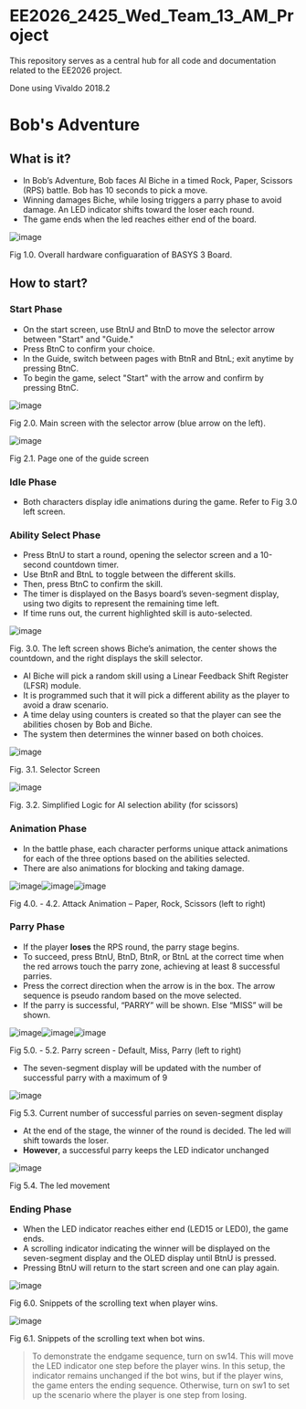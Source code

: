 # EE2026_2425_Wed_Team_13_AM_Project

This repository serves as a central hub for all code and documentation related to the EE2026 project.

Done using Vivaldo 2018.2

# Bob's Adventure

## What is it?
- In Bob’s Adventure, Bob faces AI Biche in a timed Rock, Paper, Scissors (RPS) battle. Bob has 10 seconds to pick a move.
- Winning damages Biche, while losing triggers a parry phase to avoid damage. An LED indicator shifts toward the loser each round.
- The game ends when the led reaches either end of the board.

![image](https://github.com/user-attachments/assets/8fc8567f-d4e3-4686-867e-e395dfd36320)

Fig 1.0. Overall hardware configuaration of BASYS 3 Board. 


## How to start?

### Start Phase
- On the start screen, use BtnU and BtnD to move the selector arrow between "Start" and "Guide."
- Press BtnC to confirm your choice.
- In the Guide, switch between pages with BtnR and BtnL; exit anytime by pressing BtnC.
- To begin the game, select "Start" with the arrow and confirm by pressing BtnC.

![image](https://github.com/user-attachments/assets/99c3d8f8-3703-4ace-ba3c-b849fc5b80b7)

Fig 2.0. Main screen with the selector arrow (blue arrow on the left).


![image](https://github.com/user-attachments/assets/cb2c621e-9a64-4b5c-88b8-5dd337f45d6a)

Fig 2.1. Page one of the guide screen

### Idle Phase
- Both characters display idle animations during the game. Refer to Fig 3.0 left screen.

### Ability Select Phase
- Press BtnU to start a round, opening the selector screen and a 10-second countdown timer.
- Use BtnR and BtnL to toggle between the different skills.
- Then, press BtnC to confirm the skill.
- The timer is displayed on the Basys board’s seven-segment display, using two digits to represent the remaining time left.
- If time runs out, the current highlighted skill is auto-selected.

![image](https://github.com/user-attachments/assets/c9a8ad67-5f17-4093-b646-654b8a18ef45)

Fig. 3.0. The left screen shows Biche’s animation, the center shows the countdown, and the right displays the skill selector. 

- AI Biche will pick a random skill using a Linear Feedback Shift Register (LFSR) module.
- It is programmed such that it will pick a different ability as the player to avoid a draw scenario.
- A time delay using counters is created so that the player can see the abilities chosen by Bob and Biche.
- The system then determines the winner based on both choices.

![image](https://github.com/user-attachments/assets/cd8f60d4-508b-47b5-8e21-3686f37998cc)

Fig. 3.1. Selector Screen


![image](https://github.com/user-attachments/assets/1be3a757-21e6-4178-8472-112e7a99659c)

Fig. 3.2. Simplified Logic for AI selection ability (for scissors)


### Animation Phase
- In the battle phase, each character performs unique attack animations for each of the three options based on the abilities selected.
- There are also animations for blocking and taking damage.

![image](https://github.com/user-attachments/assets/4f3f286c-dad5-4a7e-8c52-83ca7f7b309b)![image](https://github.com/user-attachments/assets/16721eca-a790-4512-bccc-29a1bda0f41e)![image](https://github.com/user-attachments/assets/13671e3c-7d9f-4561-af34-3759dabbc981)

Fig 4.0. - 4.2. Attack Animation – Paper, Rock, Scissors (left to right)


### Parry Phase
- If the player **loses** the RPS round, the parry stage begins.
- To succeed, press BtnU, BtnD, BtnR, or BtnL at the correct time when the red arrows touch the parry zone, achieving at least 8 successful parries.
- Press the correct direction when the arrow is in the box. The arrow sequence is pseudo random based on the move selected.
- If the parry is successful, “PARRY” will be shown. Else “MISS” will be shown.

![image](https://github.com/user-attachments/assets/2e1a03b2-d6c6-48ef-9a9e-a63c108dd4d5)![image](https://github.com/user-attachments/assets/fbd99207-4900-4f93-934e-fef31d2f6149)![image](https://github.com/user-attachments/assets/c9e57797-cd13-4904-8e27-05db70aeae5b)

Fig 5.0. - 5.2. Parry screen - Default, Miss, Parry (left to right)

- The seven-segment display will be updated with the number of successful parry with a maximum of 9

![image](https://github.com/user-attachments/assets/4cf239a5-da9d-41fd-9d53-dc9cf687d88e)

Fig 5.3. Current number of successful parries on seven-segment display

- At the end of the stage, the winner of the round is decided. The led will shift towards the loser.
- **However**, a successful parry keeps the LED indicator unchanged

![image](https://github.com/user-attachments/assets/cf096a27-8b22-45cb-835b-616de3a8c334)

Fig 5.4. The led movement


### Ending Phase
- When the LED indicator reaches either end (LED15 or LED0), the game ends.
- A scrolling indicator indicating the winner will be displayed on the seven-segment display and the OLED display until BtnU is pressed.
- Pressing BtnU will return to the start screen and one can play again.

![image](https://github.com/user-attachments/assets/b048e54a-d72a-40d5-868e-b037500f99d4)

Fig 6.0. Snippets of the scrolling text when player wins.


![image](https://github.com/user-attachments/assets/e60271ec-da91-456b-8361-81921cc1e1b1)

Fig 6.1. Snippets of the scrolling text when bot wins.

> To demonstrate the endgame sequence, turn on sw14. This will move the LED indicator one step before the player wins. In this setup, the indicator remains unchanged if the bot wins, but if the player wins, the game enters the ending sequence.
> Otherwise, turn on sw1 to set up the scenario where the player is one step from losing.


